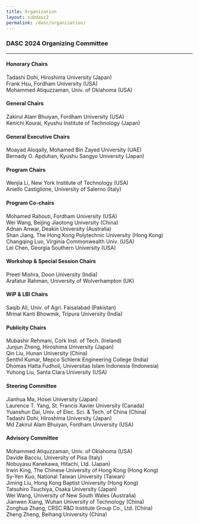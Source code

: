 ```yaml
---
title: Organization
layout: subdasc2
permalink: /dasc/organization/
---
```


<h3>DASC 2024 Organizing Committee</h3>
<hr/>

<h4>Honorary Chairs</h4>
Tadashi Dohi, Hiroshima University (Japan)<br>
Frank Hsu, Fordham University (USA)<br>
Mohammed Atiquzzaman, Univ. of Oklahoma (USA)

<h4>General Chairs</h4>
Zakirul Alam Bhuiyan, Fordham University (USA) <br>
Kenichi Kourai, Kyushu Institute of Technology (Japan)

<h4>General Executive Chairs</h4>
Moayad Aloqaily, Mohamed Bin Zayed University (UAE) <br>
Bernady O. Apduhan, Kyushu Sangyo University (Japan)

<h4>Program Chairs</h4>
Wenjia Li, New York Institute of Technology (USA)<br>
Aniello Castiglione, University of Salerno (Italy)

<h4>Program Co-chairs</h4>
Mohamed Rahouti, Fordham University (USA)<br>
Wei Wang, Beijing Jiaotong University (China)<br>
Adnan Anwar, Deakin University (Australia)<br>
Shan Jiang, The Hong Kong Polytechnic University (Hong Kong)<br>
Changqing Luo, Virginia Commonwealth Univ. (USA)<br>
Lei Chen, Georgia Southern University (USA)

<h4>Workshop & Special Session Chairs</h4>
Preeti Mishra, Doon University (India)<br>
Arafatur Rahman, University of Wolverhampton (UK)

<h4>WiP & LBI Chairs</h4>
Saqib Ali, Univ. of Agri. Faisalabad (Pakistan)<br>
Mrinal Kanti Bhowmik, Tripura University (India)

<h4>Publicity Chairs</h4>
Mubashir Rehmani, Cork Inst. of Tech. (Ireland)<br>
Junjun Zheng, Hiroshima University (Japan)<br>
Qin Liu, Hunan University (China)<br>
Senthil Kumar, Mepco Schlenk Engineering College (India)<br>
Dhomas Hatta Fudholi, Universitas Islam Indonesia (Indonesia)<br>
Yuhong Liu, Santa Clara University (USA)

<h4>Steering Committee</h4>
Jianhua Ma, Hosei University (Japan)<br/>
Laurence T. Yang, St. Francis Xavier University (Canada)<br/>
Yuanshun Dai, Univ. of Elec. Sci. & Tech. of China (China)<br/>
Tadashi Dohi, Hiroshima University (Japan)<br/>
Md Zakirul Alam Bhuiyan, Fordham University (USA)

<h4>Advisory Committee</h4>
Mohammed Atiquzzaman, Univ. of Oklahoma (USA)<br/>
Davide Bacciu, University of Pisa (Italy)<br/>
Nobuyasu Kanekawa, Hitachi, Ltd. (Japan)<br/>
Irwin King, The Chinese University of Hong Kong (Hong Kong)<br/>
Sy-Yen Kuo, National Taiwan University (Taiwan)<br/>
Jiming Liu, Hong Kong Baptist University (Hong Kong)<br/>
Tatsuhiro Tsuchiya, Osaka University (Japan)<br/>
Wei Wang, University of New South Wales (Australia)<br/>
Jianwen Xiang, Wuhan University of Technology (China)<br/>
Zonghua Zhang, CRSC R&D Institute Group Co., Ltd. (China)<br/>
Zheng Zheng, Beihang University (China)